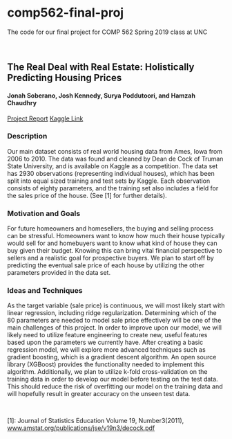 # comp562-final-proj
The code for our final project for COMP 562 Spring 2019 class at UNC

<br />

## The Real Deal with Real Estate: Holistically Predicting Housing Prices
#### Jonah Soberano, Josh Kennedy, Surya Poddutoori, and Hamzah Chaudhry
[Project Report](https://github.com/hybrezz54/comp562-final-proj/blob/master/project_report.pdf)
[Kaggle Link](https://www.kaggle.com/c/house-prices-advanced-regression-techniques/overview)

### Description
Our main dataset consists of real world housing data from Ames, Iowa from 2006 to 2010. The data was found and cleaned by Dean de Cock of Truman State University, and is available on Kaggle as a competition. The data set has 2930 observations (representing individual houses), which has been split into equal sized training and test sets by Kaggle. Each observation consists of eighty parameters, and the training set also includes a field for the sales price of the house. (See [1] for further details).

### Motivation and Goals
For future homeowners and homesellers, the buying and selling process can be stressful. Homeowners want to know how much their house typically would sell for and homebuyers want to know what kind of house they can buy given their budget. Knowing this can bring vital financial perspective to sellers and a realistic goal for prospective buyers. We plan to start off by predicting the eventual sale price of each house by utilizing the other parameters provided in the data set.

### Ideas and Techniques
As the target variable (sale price) is continuous, we will most likely start with linear regression, including ridge regularization. Determining which of the 80 parameters are needed to model sale price effectively will be one of the main challenges of this project. In order to improve upon our model, we will likely need to utilize feature engineering to create new, useful features based upon the parameters we currently have. After creating a basic regression model, we will explore more advanced techniques such as gradient boosting, which is a gradient descent algorithm. An open source library (XGBoost) provides the functionality needed to implement this algorithm. Additionally, we plan to utilize k-fold cross-validation on the training data in order to develop our model before testing on the test data. This should reduce the risk of overfitting our model on the training data and will hopefully result in greater accuracy on the unseen test data.

<br />

[1]: Journal of Statistics Education Volume 19, Number3(2011), www.amstat.org/publications/jse/v19n3/decock.pdf